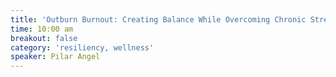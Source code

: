 ```yaml
---
title: 'Outburn Burnout: Creating Balance While Overcoming Chronic Stress'
time: 10:00 am
breakout: false
category: 'resiliency, wellness'
speaker: Pilar Angel
---
```


